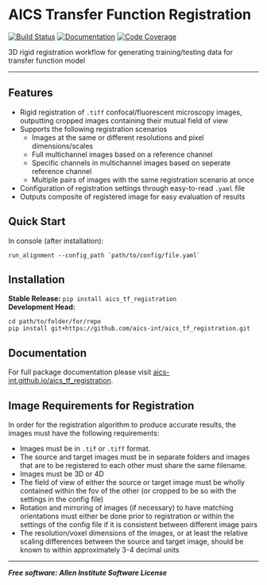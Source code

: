 # AICS Transfer Function Registration

[![Build Status](https://github.com/aics-int/aics_tf_registration/workflows/Build%20Master/badge.svg)](https://github.com/aics-int/aics_tf_registration/actions)
[![Documentation](https://github.com/aics-int/aics_tf_registration/workflows/Documentation/badge.svg)](https://aics-int.github.io/aics_tf_registration)
[![Code Coverage](https://codecov.io/gh/aics-int/aics_tf_registration/branch/master/graph/badge.svg)](https://codecov.io/gh/aics-int/aics_tf_registration)

3D rigid registration workflow for generating training/testing data for transfer function model

---

## Features
* Rigid registration of `.tiff` confocal/fluorescent microscopy images, outputting cropped images containing their mutual field of view
* Supports the following registration scenarios
	* Images at the same or different resolutions and pixel dimensions/scales
	* Full multichannel images based on a reference channel
	* Specific channels in multichannel images based on seperate reference channel
	* Multiple pairs of images with the same registration scenario at once
* Configuration of registration settings through easy-to-read `.yaml` file
* Outputs composite of registered image for easy evaluation of results

## Quick Start
In console (after installation):
```console
run_alignment --config_path `path/to/config/file.yaml`
```

## Installation
**Stable Release:** `pip install aics_tf_registration`<br>
**Development Head:** 
```console
cd path/to/folder/for/repo
pip install git+https://github.com/aics-int/aics_tf_registration.git

```

## Documentation
For full package documentation please visit [aics-int.github.io/aics_tf_registration](https://aics-int.github.io/aics_tf_registration).

## Image Requirements for Registration
In order for the registration algorithm to produce accurate results, the images must have the following requirements:

* Images must be in `.tif` or `.tiff` format. 
* The source and target images must be in separate folders and images that are to be registered to each other must share the same filename.
* Images must be 3D or 4D
* The field of view of either the source or target image must be wholly contained within the fov of the other (or cropped to be so with the settings in the config file)
* Rotation and mirroring of images (if necessary) to have matching orientations must either be done prior to registration or within the settings of the config file if it is consistent between different image pairs 
* The resolution/voxel dimensions of the images, or at least the relative scaling differences between the source and target image, should be known to within approximately 3-4 decimal units




***
***Free software: Allen Institute Software License***

